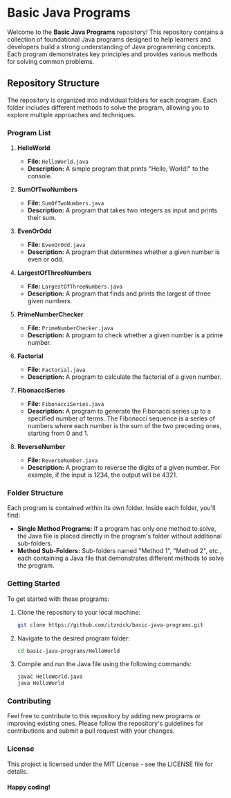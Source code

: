 # Basic Java Programs

Welcome to the **Basic Java Programs** repository! This repository contains a collection of foundational Java programs designed to help learners and developers build a strong understanding of Java programming concepts. Each program demonstrates key principles and provides various methods for solving common problems.

## Repository Structure

The repository is organized into individual folders for each program. Each folder includes different methods to solve the program, allowing you to explore multiple approaches and techniques. 

### Program List

1. **HelloWorld**
   - **File:** `HelloWorld.java`
   - **Description:** A simple program that prints "Hello, World!" to the console.

2. **SumOfTwoNumbers**
   - **File:** `SumOfTwoNumbers.java`
   - **Description:** A program that takes two integers as input and prints their sum.

3. **EvenOrOdd**
   - **File:** `EvenOrOdd.java`
   - **Description:** A program that determines whether a given number is even or odd.

4. **LargestOfThreeNumbers**
   - **File:** `LargestOfThreeNumbers.java`
   - **Description:** A program that finds and prints the largest of three given numbers.
  
5. **PrimeNumberChecker**
   - **File:** `PrimeNumberChecker.java`
   - **Description:** A program to check whether a given number is a prime number.
  
6. **Factorial**
   - **File:** `Factorial.java`
   - **Description:** A program to calculate the factorial of a given number.

7. **FibonacciSeries**
   - **File:** `FibonacciSeries.java`
   - **Description:** A program to generate the Fibonacci series up to a specified number of terms. The Fibonacci sequence is a series of numbers where each number is the sum of the two preceding ones, starting from 0 and 1.

8. **ReverseNumber**
   - **File:** `ReverseNumber.java`
   - **Description:** A program to reverse the digits of a given number. For example, if the input is 1234, the output will be 4321.

### Folder Structure

Each program is contained within its own folder. Inside each folder, you'll find:

- **Single Method Programs:** If a program has only one method to solve, the Java file is placed directly in the program's folder without additional sub-folders.
- **Method Sub-Folders:** Sub-folders named "Method 1", "Method 2", etc., each containing a Java file that demonstrates different methods to solve the program.


### Getting Started

To get started with these programs:

1. Clone the repository to your local machine:
   ```bash
   git clone https://github.com/itznick/basic-java-programs.git
   ```

2. Navigate to the desired program folder:
   ```bash
   cd basic-java-programs/HelloWorld
   ```

3. Compile and run the Java file using the following commands:
   ```bash
   javac HelloWorld.java
   java HelloWorld
   ```
### Contributing
Feel free to contribute to this repository by adding new programs or improving existing ones. Please follow the repository's guidelines for contributions and submit a pull request with your changes.

### License
This project is licensed under the MIT License - see the LICENSE file for details.

#### Happy coding!
